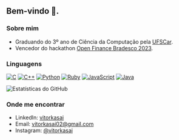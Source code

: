 ## Bem-vindo 👋.

### Sobre mim

* Graduando do 3º ano de Ciência da Computação pela <a href="https://www.ufscar.br/">UFSCar</a>.
* Vencedor do hackathon <a href="https://bradescohackcup.com.br/">Open Finance Bradesco 2023</a>.

### Linguagens

[![C](https://img.shields.io/badge/-C-00599C?style=flat&logo=c&logoColor=white)](https://github.com/vitorkasai)
[![C++](https://img.shields.io/badge/-C++-00599C?style=flat&logo=c%2B%2B&logoColor=white)](https://github.com/vitorkasai)
[![Python](https://img.shields.io/badge/-Python-3776AB?style=flat&logo=python&logoColor=white)](https://github.com/vitorkasai)
[![Ruby](https://img.shields.io/badge/-Ruby-CC342D?style=flat&logo=ruby&logoColor=white)](https://github.com/vitorkasai)
[![JavaScript](https://img.shields.io/badge/-JavaScript-F7DF1E?style=flat&logo=javascript&logoColor=black)](https://github.com/vitorkasai)
[![Java](https://img.shields.io/badge/-Java-orange?style=flat&logo=java&logoColor=white)](https://github.com/vitorkasai)


![Estatísticas do GitHub](https://github-readme-stats.vercel.app/api?username=vitorkasai&show_icons=true&theme=radical)

### Onde me encontrar

- LinkedIn: [vitorkasai](https://www.linkedin.com/in/vitorkasai/)
- Email: vitorkasai02@gmail.com
- Instagram: [@vitorkasai](https://www.instagram.com/vitorkasai/)
